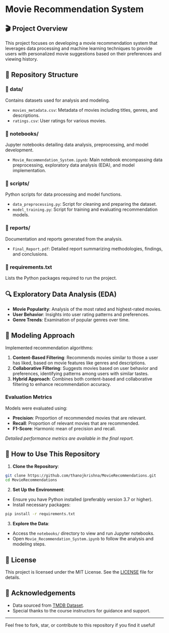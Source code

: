 # Movie Recommendation System

## 🎬 Project Overview
This project focuses on developing a movie recommendation system that leverages data processing and machine learning techniques to provide users with personalized movie suggestions based on their preferences and viewing history.

## 📁 Repository Structure

### 📂 data/
Contains datasets used for analysis and modeling.
- `movies_metadata.csv`: Metadata of movies including titles, genres, and descriptions.
- `ratings.csv`: User ratings for various movies.

### 📂 notebooks/
Jupyter notebooks detailing data analysis, preprocessing, and model development.
- `Movie_Recommendation_System.ipynb`: Main notebook encompassing data preprocessing, exploratory data analysis (EDA), and model implementation.

### 📂 scripts/
Python scripts for data processing and model functions.
- `data_preprocessing.py`: Script for cleaning and preparing the dataset.
- `model_training.py`: Script for training and evaluating recommendation models.

### 📂 reports/
Documentation and reports generated from the analysis.
- `Final_Report.pdf`: Detailed report summarizing methodologies, findings, and conclusions.

### 📄 requirements.txt
Lists the Python packages required to run the project.

## 🔍 Exploratory Data Analysis (EDA)
- **Movie Popularity**: Analysis of the most rated and highest-rated movies.
- **User Behavior**: Insights into user rating patterns and preferences.
- **Genre Trends**: Examination of popular genres over time.

## 🧠 Modeling Approach
Implemented recommendation algorithms:
1. **Content-Based Filtering**: Recommends movies similar to those a user has liked, based on movie features like genres and descriptions.
2. **Collaborative Filtering**: Suggests movies based on user behavior and preferences, identifying patterns among users with similar tastes.
3. **Hybrid Approach**: Combines both content-based and collaborative filtering to enhance recommendation accuracy.

### Evaluation Metrics
Models were evaluated using:
- **Precision**: Proportion of recommended movies that are relevant.
- **Recall**: Proportion of relevant movies that are recommended.
- **F1-Score**: Harmonic mean of precision and recall.

*Detailed performance metrics are available in the final report.*

## 🚀 How to Use This Repository

1. **Clone the Repository**:
```bash
git clone https://github.com/thanojkrishna/MovieRecommendations.git
cd MovieRecommendations
```

2. **Set Up the Environment**:
- Ensure you have Python installed (preferably version 3.7 or higher).
- Install necessary packages:
```bash
pip install -r requirements.txt
```

3. **Explore the Data**:
- Access the `notebooks/` directory to view and run Jupyter notebooks.
- Open `Movie_Recommendation_System.ipynb` to follow the analysis and modeling steps.

## 📄 License
This project is licensed under the MIT License. See the [LICENSE](LICENSE) file for details.

## 🙏 Acknowledgements
- Data sourced from [TMDB Dataset](https://www.kaggle.com/tmdb/tmdb-movie-metadata).
- Special thanks to the course instructors for guidance and support.

---
Feel free to fork, star, or contribute to this repository if you find it useful!
